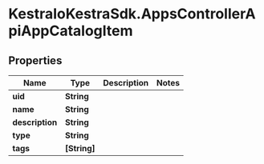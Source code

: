 # KestraIoKestraSdk.AppsControllerApiAppCatalogItem

## Properties

Name | Type | Description | Notes
------------ | ------------- | ------------- | -------------
**uid** | **String** |  | 
**name** | **String** |  | 
**description** | **String** |  | 
**type** | **String** |  | 
**tags** | **[String]** |  | 


